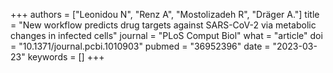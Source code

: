 +++
authors = ["Leonidou N", "Renz A", "Mostolizadeh R", "Dräger A."]
title = "New workflow predicts drug targets against SARS-CoV-2 via metabolic changes in infected cells"
journal = "PLoS Comput Biol"
what = "article"
doi = "10.1371/journal.pcbi.1010903"
pubmed = "36952396"
date = "2023-03-23"
keywords = []
+++

